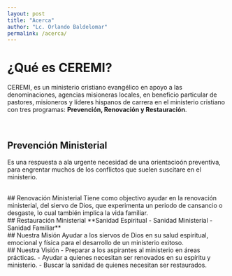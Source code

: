 ```yaml
---
layout: post
title: "Acerca"
author: "Lc. Orlando Baldelomar"
permalink: /acerca/
---
```



# ¿Qué es CEREMI?
CEREMI, es un ministerio cristiano evangélico en apoyo a las denominaciones, agencias misioneras locales, en beneficio particular de pastores, misioneros y líderes hispanos de carrera en el ministerio cristiano con tres programas: **Prevención, Renovación y Restauración**.

<br>

## Prevención Ministerial
Es una respuesta a ala urgente necesidad de una orientacioón preventiva, para engrentar muchos de los conflictos que suelen suscitare en el ministerio.

<br>
## Renovación Ministerial
Tiene como objectivo ayudar en la renovación ministerial, del siervo de Dios, que experimenta un periodo de cansancio o desgaste, lo cual también implica la vida familiar.

<br>
## Restauración Ministerial
**Sanidad Espiritual - Sanidad Ministerial - Sanidad Familiar**

<br>
## Nuestra Misión
Ayudar a los siervos de Dios en su salud espiritual, emocional y física para el desarrollo de un ministerio exitoso.

<br>
## Nuestra Visión
 - Preparar a los aspirantes al ministerio en áreas prácticas.
 - Ayudar a quienes necesitan ser renovados en su espíritu y ministerio.
 - Buscar la sanidad de quienes necesitan ser restaurados.
